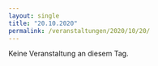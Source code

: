 ```yaml
---
layout: single
title: "20.10.2020"
permalink: /veranstaltungen/2020/10/20/
---
```


Keine Veranstaltung an diesem Tag.
